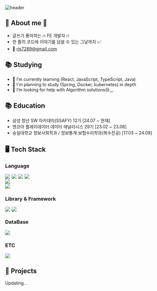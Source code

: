 <!-- Header -->
![header](https://capsule-render.vercel.app/api?type=waving&color=gradient&customColorList=22&height=300&section=header&text=Welcome😃&fontSize=60&animation=fadeIn)

<!-- Body -->
## 🎉 About me 🎉
- 글쓰기 좋아하는 🔥 FE 개발자 🔥
- 한 줄의 코드에 이야기를 담을 수 있는 그날까지 📈
- 📮 rjs7289@gmail.com

## 📚 Studying
* 🌱 I’m currently learning (React, JavaScript, TypeScript, Java)
* 👀 I'm planning to study (Spring, Docker, kubernetes) in depth
* 🤔 I’m looking for help with Algorithm solutions😢,,,

## 📚 Education
* 삼성 청년 SW 아카데미(SSAFY) 12기 [24.07 ~ 현재]
* 엔코아 플레이데이터 데이터 애널리시스 29기 [23.02 ~ 23.08]
* 숭실대학교 정보사회학과 / 정보통계·보험수리학과(복수전공) [17.03 ~ 24.08]

## 🖥️ Tech Stack
### Language
<div style="display: flex; gap: 5px;">
  <!--HTML5-->
  <img src="https://img.shields.io/badge/HTML5-E34F26?style=flat-square&logo=HTML5&logoColor=white"/>
  <!--CSS-->
  <img src="https://img.shields.io/badge/CSS3-1572B6?style=flat-square&logo=CSS3&logoColor=white"/>
  <!--JavaScript-->
  <img src="https://img.shields.io/badge/JavaScript-F7DF1E?style=flat-square&logo=JavaScript&logoColor=white"/>
  <!--TypeScript-->
  <img src="https://img.shields.io/badge/TypeScript-3178C6?style=flat-square&logo=TypeScript&logoColor=white"/>
</div>

<div style="display: flex; gap: 5px;">
  <!--Java-->
  <img src="https://img.shields.io/badge/Java-007396?style=flat-square&logo=OpenJDK&logoColor=white">
</div>

<div style="display: flex; gap: 5px;">
  <!--Python-->
  <img src="https://img.shields.io/badge/Python-3776AB?style=flat-square&logo=Python&logoColor=white"/>
</div>

### Library & Framework
<div style="display: flex; gap: 5px;">
  <!--React-->
  <img src="https://img.shields.io/badge/React-61DAFB?style=flat-square&logo=React&logoColor=white&Color=white"/>
  <!--Vue-->
  <img src="https://img.shields.io/badge/Vue.js-4FC08D?style=flat-square&logo=Vue.js&logoColor=white&Color=white"/>
</div>
<div style="display: flex; gap: 5px;">
  <!--Spring-->
  <!--Spring Boot-->
</div>

### DataBase
<!--MySQL-->
<img src="https://img.shields.io/badge/MySQL-4479A1?style=flat-square&logo=MySQL&logoColor=white"/>

### ETC
<!-- Jira -->
<img src="https://img.shields.io/badge/JiraSoftware-0052CC?style=flat-square&logo=JiraSoftware&logoColor=white"/>

## 🌟 Projects
Updating...

